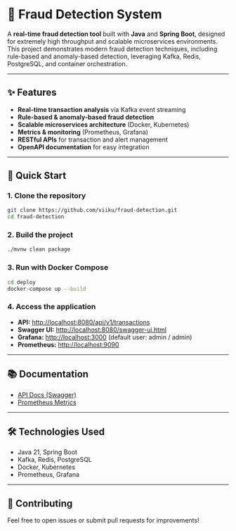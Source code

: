 # 🚨 Fraud Detection System

A **real-time fraud detection tool** built with **Java** and **Spring Boot**, designed for extremely high throughput and scalable microservices environments. This project demonstrates modern fraud detection techniques, including rule-based and anomaly-based detection, leveraging Kafka, Redis, PostgreSQL, and container orchestration.

---

## ✨ Features

- **Real-time transaction analysis** via Kafka event streaming
- **Rule-based & anomaly-based fraud detection**
- **Scalable microservices architecture** (Docker, Kubernetes)
- **Metrics & monitoring** (Prometheus, Grafana)
- **RESTful APIs** for transaction and alert management
- **OpenAPI documentation** for easy integration

---

## 🚀 Quick Start

### 1. Clone the repository

```sh
git clone https://github.com/viiku/fraud-detection.git
cd fraud-detection
```

### 2. Build the project

```sh
./mvnw clean package
```

### 3. Run with Docker Compose

```sh
cd deploy
docker-compose up --build
```

### 4. Access the application

- **API:** [http://localhost:8080/api/v1/transactions](http://localhost:8080/api/v1/transactions)
- **Swagger UI:** [http://localhost:8080/swagger-ui.html](http://localhost:8080/swagger-ui.html)
- **Grafana:** [http://localhost:3000](http://localhost:3000) (default user: admin / admin)
- **Prometheus:** [http://localhost:9090](http://localhost:9090)

---

## 📚 Documentation

- [API Docs (Swagger)](http://localhost:8080/swagger-ui.html)
- [Prometheus Metrics](http://localhost:8080/actuator/prometheus)

---

## 🛠️ Technologies Used

- Java 21, Spring Boot
- Kafka, Redis, PostgreSQL
- Docker, Kubernetes
- Prometheus, Grafana

---

## 🤝 Contributing

Feel free to open issues or submit pull requests for improvements!